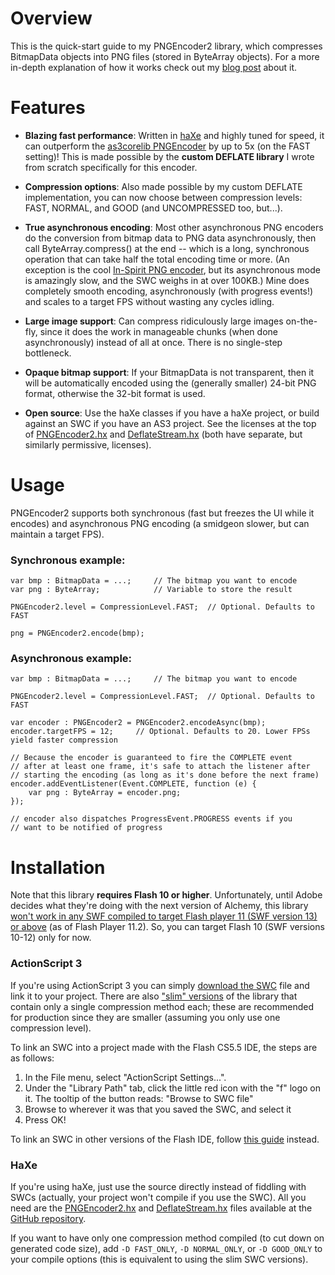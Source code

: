 Overview
========

This is the quick-start guide to my PNGEncoder2 library, which compresses BitmapData objects into
PNG files (stored in ByteArray objects). For a more in-depth
explanation of how it works check out my [blog post][blog] about it.

Features
========

- **Blazing fast performance**: Written in [haXe][haxe] and highly
tuned for speed, it can outperform the [as3corelib PNGEncoder][encoder] by up
to 5x (on the FAST setting)! This is made possible by the **custom DEFLATE
library** I wrote from scratch specifically for this encoder.

- **Compression options**: Also made possible by my custom DEFLATE implementation,
you can now choose between compression levels: FAST, NORMAL, and GOOD (and
UNCOMPRESSED too, but...).

- **True asynchronous encoding**: Most other asynchronous PNG encoders
do the conversion from bitmap data to PNG data asynchronously, then
call ByteArray.compress() at the end -- which is a long, synchronous operation
that can take half the total encoding time or more. (An exception is the cool
[In-Spirit PNG encoder][in-spirit], but its asynchronous mode is amazingly slow,
and the SWC weighs in at over 100KB.) Mine does completely smooth encoding,
asynchronously (with progress events!) and scales to a target FPS without
wasting any cycles idling.

- **Large image support**: Can compress ridiculously large images on-the-fly,
since it does the work in manageable chunks (when done asynchronously) instead
of all at once. There is no single-step bottleneck.

- **Opaque bitmap support**: If your BitmapData is not transparent, then it will
be automatically encoded using the (generally smaller) 24-bit PNG format, otherwise the 32-bit
format is used.

- **Open source**: Use the haXe classes if you have a haXe project, or build
against an SWC if you have an AS3 project. See the licenses at the top of [PNGEncoder2.hx][PNGEncoder2.hx]
and [DeflateStream.hx][DeflateStream.hx] (both have separate, but similarly permissive, licenses).


Usage
=====

PNGEncoder2 supports both synchronous (fast but freezes the UI while it encodes)
and asynchronous PNG encoding (a smidgeon slower, but can maintain a target FPS).

### Synchronous example:

```as3
var bmp : BitmapData = ...;		// The bitmap you want to encode
var png : ByteArray;			// Variable to store the result

PNGEncoder2.level = CompressionLevel.FAST;	// Optional. Defaults to FAST

png = PNGEncoder2.encode(bmp);
```
	
### Asynchronous example:

```as3
var bmp : BitmapData = ...;		// The bitmap you want to encode

PNGEncoder2.level = CompressionLevel.FAST;	// Optional. Defaults to FAST

var encoder : PNGEncoder2 = PNGEncoder2.encodeAsync(bmp);
encoder.targetFPS = 12;		// Optional. Defaults to 20. Lower FPSs yield faster compression

// Because the encoder is guaranteed to fire the COMPLETE event
// after at least one frame, it's safe to attach the listener after
// starting the encoding (as long as it's done before the next frame)
encoder.addEventListener(Event.COMPLETE, function (e) {
	var png : ByteArray = encoder.png;
});

// encoder also dispatches ProgressEvent.PROGRESS events if you
// want to be notified of progress
```


Installation
============

Note that this library **requires Flash 10 or higher**. Unfortunately, until
Adobe decides what they're doing with the next version of Alchemy, this library
[won't work in any SWF compiled to target Flash player 11 (SWF version 13) or above][dead-alchemy]
(as of Flash Player 11.2). So, you can target Flash 10 (SWF versions 10-12) only for now.

### ActionScript 3

If you're using ActionScript 3 you can simply
[download the SWC][swc] file and link it to your
project. There are also ["slim" versions][slim] of the library
that contain only a single compression method each;
these are recommended for production since they are smaller (assuming you
only use one compression level).

To link an SWC into a project made with
the Flash CS5.5 IDE, the steps are as follows:

1. In the File menu, select "ActionScript Settings...".
2. Under the "Library Path" tab, click the little red
icon with the "f" logo on it. The tooltip of the button
reads: "Browse to SWC file"
3. Browse to wherever it was that you saved the SWC, and
select it
4. Press OK!

To link an SWC in other versions of the Flash IDE, follow
[this guide][how-to-swc] instead.


### HaXe

If you're using haXe, just use the source
directly instead of fiddling with SWCs (actually, your project won't compile if you use the SWC).
All you need are the
[PNGEncoder2.hx][PNGEncoder2.hx] and [DeflateStream.hx][DeflateStream.hx] files available
at the [GitHub repository][repo].

If you want to have only one compression method compiled
(to cut down on generated code size), add `-D FAST_ONLY`,
`-D NORMAL_ONLY`, or `-D GOOD_ONLY` to your compile options
(this is equivalent to using the slim SWC versions).


[blog]: http://moodycamel.com/blog/2011/a-better-png-encoder-for-flash
[haxe]: http://haxe.org/
[encoder]: https://github.com/mikechambers/as3corelib/blob/master/src/com/adobe/images/PNGEncoder.as
[in-spirit]: http://blog.inspirit.ru/?p=378
[swc]: https://github.com/downloads/cameron314/PNGEncoder2/PNGEncoder2.swc
[how-to-swc]: http://www.myflashlab.com/2010/01/17/how-to-use-swc/
[slim]: https://github.com/cameron314/PNGEncoder2/tree/master/slim
[repo]: https://github.com/cameron314/PNGEncoder2
[PNGEncoder2.hx]: https://github.com/cameron314/PNGEncoder2/blob/master/PNGEncoder2.hx
[DeflateStream.hx]: https://github.com/cameron314/PNGEncoder2/blob/master/DeflateStream.hx
[dead-alchemy]: http://blogs.adobe.com/flashplayer/2011/09/updates-from-the-lab.html

